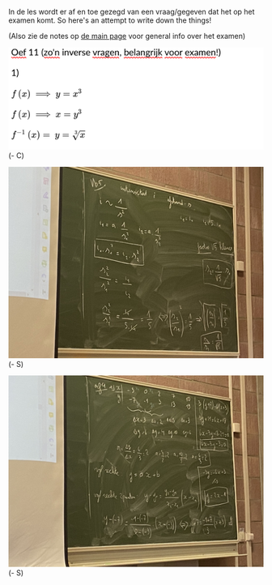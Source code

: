 In de les wordt er af en toe gezegd van een vraag/gegeven dat het op het examen komt. So here's an attempt to write down the things!

(Also zie de notes op [de main page](../) voor general info over het examen)



![examenvraag-0](examenvraag-0.png)
(- C)

![examenvraag-1](examenvraag-1.png)
(- S)

![examenvraag-2](examenvraag-2.png)
(- S)

